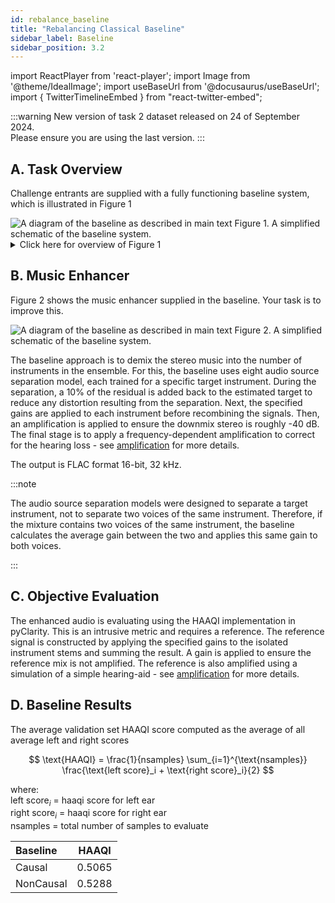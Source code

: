 ```yaml
---
id: rebalance_baseline
title: "Rebalancing Classical Baseline"
sidebar_label: Baseline
sidebar_position: 3.2
---
```

import ReactPlayer from 'react-player';
import Image from '@theme/IdealImage';
import useBaseUrl from '@docusaurus/useBaseUrl';
import { TwitterTimelineEmbed } from "react-twitter-embed";

:::warning
New version of task 2 dataset released on 24 of September 2024.   
Please ensure you are using the last version.
:::

## A. Task Overview

Challenge entrants are supplied with a fully functioning baseline system, which is illustrated in Figure 1

<div style={{textAlign:'center'}}>
<Image img={require('../../../static/img/cad2/SimpleTaskDiagramCAD2.png')} alt="A diagram of the baseline as described in main text"/>
Figure 1. A simplified schematic of the baseline system.
</div>

<details>
<summary>Click here for overview of Figure 1</summary>

- A scene generator (blue box):
  - Selects the stereo music signal.
  - Gives the target gains (metadata) for the different instruments in the ensemble.
- The music enhancement stage (pink box) takes the music as inputs and attempts to make a new mix with the target gains.
- Listener characteristics (green oval) are audiograms and compressor settings to allow personalised processing in the enhancement stage and are also used in objective evaluation.
- The enhancement outputs are evaluated (orange box) for audio quality using the Hearing-Aid Audio Quality Index (HAAQI)

Your challenge is to improve what happens in the pink music enhancement box. The rest of the baseline is fixed and should not be changed.
</details>

## B. Music Enhancer

Figure 2 shows the music enhancer supplied in the baseline. Your task is to improve this.

<div style={{textAlign:'center'}}>
<Image img={require('../../../static/img/cad2/classical_music_enhancer.png')} alt="A diagram of the baseline as described in main text"/>
Figure 2. A simplified schematic of the baseline system.
</div>

The baseline approach is to demix the stereo music into the number of instruments in the ensemble.
For this, the baseline uses eight audio source separation model, each trained for a specific target instrument.
During the separation, a 10% of the residual is added back to the estimated target to reduce any distortion resulting from the separation.
Next, the specified gains are applied to each instrument before recombining the signals.
Then, an amplification is applied to ensure the downmix stereo is roughly -40 dB. 
The final stage is to apply a frequency-dependent amplification to correct for the hearing loss - see [amplification](../amplification) for more details.

The output is FLAC format 16-bit, 32 kHz.

:::note

The audio source separation models were designed to separate a target instrument, not to separate two voices of the same instrument. 
Therefore, if the mixture contains two voices of the same instrument, the baseline calculates the average gain between the two and applies this same gain to both voices.

:::

## C. Objective Evaluation

The enhanced audio is evaluating using the HAAQI implementation in pyClarity. This is an intrusive metric and requires a reference. 
The reference signal is constructed by applying the specified gains to the isolated instrument stems and summing the result. 
A gain is applied to ensure the reference mix is not amplified. 
The reference is also amplified using a simulation of a simple hearing-aid - see [amplification](../amplification) for more details.

## D. Baseline Results

The average validation set HAAQI score computed as the average of all average left and right scores

$$
 \text{HAAQI} = \frac{1}{nsamples} \sum_{i=1}^{\text{nsamples}} \frac{\text{left score}_i + \text{right score}_i}{2} 
$$

where:  
$\text{left score}_i$ = haaqi score for left ear  
$\text{right score}_i$ = haaqi score for right ear  
$\text{nsamples}$ = total number of samples to evaluate

| Baseline  | HAAQI  | 
|:----------|:------:|
| Causal    | 0.5065 |  
| NonCausal | 0.5288 |   
